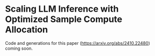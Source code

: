 # Scaling LLM Inference with Optimized Sample Compute Allocation

Code and generations for this paper (https://arxiv.org/abs/2410.22480) coming soon.
